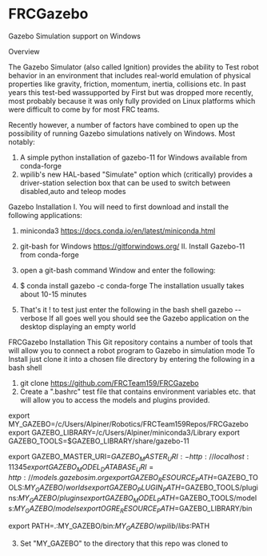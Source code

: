 # FRCGazebo
Gazebo Simulation support on Windows

Overview

The Gazebo Simulator (also called Ignition) provides the ability to Test robot behavior in an environment that includes real-world emulation of physical properties like gravity, friction, momentum, inertia, collisions etc. In past years this test-bed wassupported by First but was dropped more recently, most probably because it was only fully provided on Linux platforms which were difficult to come by for most FRC teams. 

Recently however, a number of factors have combined to open up the possibility of running Gazebo simulations natively on Windows. Most notably:
1) A simple python installation of gazebo-11 for Windows available from conda-forge
2) wpilib's new HAL-based "Simulate" option which (critically) provides a driver-station selection box that can be used to switch between disabled,auto and teleop modes

Gazebo Installation
I. You will need to first download and install the following applications:
1) miniconda3
   https://docs.conda.io/en/latest/miniconda.html
   
2) git-bash for Windows
   https://gitforwindows.org/
II. Install Gazebo-11 from conda-forge
1) open a git-bash command Window and enter the following:
2) $ conda install gazebo -c conda-forge
   The installation usually takes about 10-15 minutes
3) That's it ! to test just enter the following in the bash shell
   gazebo --verbose
   If all goes well you should see the Gazebo application on the desktop displaying an empty world
   
FRCGazebo Installation
This Git repository contains a number of tools that will allow you to connect a robot program to Gazebo in simulation mode
To Install just clone it into a chosen file directory by entering the following in a bash shell
1) git clone https://github.com/FRCTeam159/FRCGazebo
2) Create a ".bashrc" test file that contains environment variables etc. that will allow you to access the models and plugins provided. 

  export MY_GAZEBO=/c/Users/Alpiner/Robotics/FRCTeam159Repos/FRCGazebo
  export GAZEBO_LIBRARY=/c/Users/Alpiner/miniconda3/Library
  export GAZEBO_TOOLS=$GAZEBO_LIBRARY/share/gazebo-11

  export GAZEBO_MASTER_URI=${GAZEBO_MASTER_URI:-http://localhost:11345}
  export GAZEBO_MODEL_DATABASE_URI=http://models.gazebosim.org
  export GAZEBO_RESOURCE_PATH=$GAZEBO_TOOLS:$MY_GAZEBO/worlds
  export GAZEBO_PLUGIN_PATH=$GAZEBO_TOOLS/plugins:$MY_GAZEBO/plugins
  export GAZEBO_MODEL_PATH=$GAZEBO_TOOLS/models:$MY_GAZEBO/models
  export OGRE_RESOURCE_PATH=$GAZEBO_LIBRARY/bin
  
  export PATH=.:MY_GAZEBO/bin:$MY_GAZEBO/wpilib/libs:$PATH
  
 3) Set "MY_GAZEBO" to the directory that this repo was cloned to

